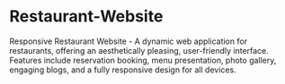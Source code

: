 # Restaurant-Website
Responsive Restaurant Website - A dynamic web application for restaurants, offering an aesthetically pleasing, user-friendly interface. Features include reservation booking, menu presentation, photo gallery, engaging blogs, and a fully responsive design for all devices.
